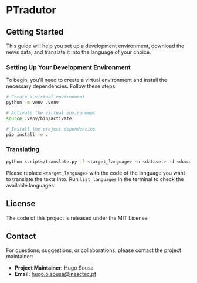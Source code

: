 # PTradutor

## Getting Started

This guide will help you set up a development environment, download the news data, and translate it into the language of your choice.

### Setting Up Your Development Environment

To begin, you'll need to create a virtual environment and install the necessary dependencies. Follow these steps:

```sh
# Create a virtual environment
python -m venv .venv

# Activate the virtual environment
source .venv/bin/activate

# Install the project dependencies
pip install -e .
```

### Translating 

```sh
python scripts/translate.py -l <target_language> -n <dataset> -d <domain> -s <split>
```

Please replace `<target_language>` with the code of the language you want to translate the texts into. Run `list_languages` in the terminal to check the available languages.


## License

The code of this project is released under the MIT License.

## Contact

For questions, suggestions, or collaborations, please contact the project maintainer:

- **Project Maintainer:** Hugo Sousa
- **Email:** hugo.o.sousa@inesctec.pt
